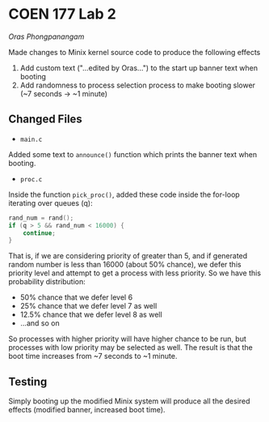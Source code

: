 # COEN 177 Lab 2
*Oras Phongpanangam*

Made changes to Minix kernel source code to produce the following effects
1. Add custom text ("...edited by Oras...") to the start up banner text when booting
2. Add randomness to process selection process to make booting slower (~7 seconds -> ~1 minute)

## Changed Files

- `main.c`

Added some text to `announce()` function which prints the banner text when booting.

- `proc.c`

Inside the function `pick_proc()`, added these code inside the for-loop iterating over queues (q):

```c
rand_num = rand();
if (q > 5 && rand_num < 16000) {
	continue;
}
```
That is, if we are considering priority of greater than 5, and if generated random number is less than 16000 (about 50% chance), we defer this priority level and attempt to get a process with less priority. So we have this probability distribution:

- 50% chance that we defer level 6
- 25% chance that we defer level 7 as well
- 12.5% chance that we defer level 8 as well
- ...and so on

So processes with higher priority will have higher chance to be run, but processes with low priority may be selected as well. The result is that the boot time increases from ~7 seconds to ~1 minute.

## Testing

Simply booting up the modified Minix system will produce all the desired effects (modified banner, increased boot time).
